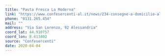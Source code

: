 ```yaml
---
title: "Pasta Fresca La Moderna"
link: "https://www.confesercenti-al.it/news/234-consegne-a-domicilio-alessandria-lista-aggiornata-al-26-marzo.html"
phone: "0131.265.454"
mail: ""
address: "Via San Lorenzo, 92 Alessandria"
coord_lat: 44.910757
coord_lon: 8.613402
source: "Confesercenti"
date: 2020-04-04
---
```



